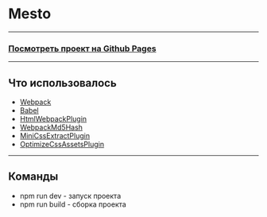 # Mesto
________

### [Посмотреть проект на Github Pages](https://SanFili.github.io/pr11/)
_______________

## Что использовалось
- [Webpack](https://webpack.js.org/)
- [Babel](https://babeljs.io/)
- [HtmlWebpackPlugin](https://webpack.js.org/plugins/html-webpack-plugin/)
- [WebpackMd5Hash](https://www.npmjs.com/webpack-md5-hash)
- [MiniCssExtractPlugin](https://webpack.js.org/plugins/mini-css-extract-plugin/)
- [OptimizeCssAssetsPlugin](https://www.npmjs.com/package/optimize-css-assets-webpack-plugin)
____________

## Команды
- npm run dev - запуск проекта
- npm run build - сборка проекта

